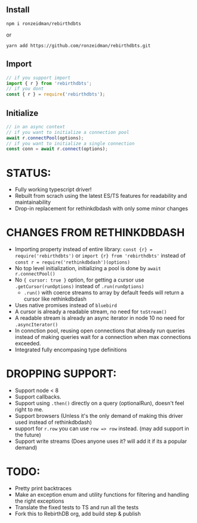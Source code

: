 ## Install

`npm i ronzeidman/rebirthdbts`

or

`yarn add https://github.com/ronzeidman/rebirthdbts.git`

## Import

```ts
// if you support import
import { r } from 'rebirthdbts';
// if you dont
const { r } = require('rebirthdbts');
```

## Initialize

```ts
// in an async context
// if you want to initialize a connection pool
await r.connectPool(options);
// if you want to initialize a single connection
const conn = await r.connect(options);
```

# STATUS:

* Fully working typescript driver!
* Rebuilt from scrach using the latest ES/TS features for readability and maintainability
* Drop-in replacement for rethinkdbdash with only some minor changes

# CHANGES FROM RETHINKDBDASH

* Importing property instead of entire library: `const {r} = require('rebirthdbts')` or `import {r} from 'rebirthdbts'` instead of `const r = require('rethinkdbdash')(options)`
* No top level initialization, initializing a pool is done by `await r.connectPool()`
* No `{ cursor: true }` option, for getting a cursor use `.getCursor(runOptions)` instead of `.run(runOptions)`
    * `.run()` with coerce streams to array by default feeds will return a cursor like rethinkdbdash
* Uses native promises instead of `bluebird`
* A cursor is already a readable stream, no need for `toStream()`
* A readable stream is already an async iterator in node 10 no need for `.asyncIterator()`
* In connction pool, reusing open connections that already run queries instead of making queries wait for a connection when max connections exceeded.
* Integrated fully encompasing type definitions

# DROPPING SUPPORT:

* Support node < 8
* Support callbacks.
* Support using `.then()` directly on a query (optionalRun), doesn't feel right to me.
* Support browsers (Unless it's the only demand of making this driver used instead of rethinkdbdash)
* support for `r.row` you can use `row => row` instead. (may add support in the future)
* Support write streams (Does anyone uses it? will add it if its a popular demand)

# TODO:

* Pretty print backtraces
* Make an exception enum and utility functions for filtering and handling the right exceptions
* Translate the fixed tests to TS and run all the tests
* Fork this to RebirthDB org, add build step & publish
